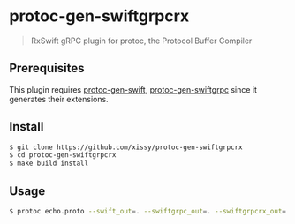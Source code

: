 # protoc-gen-swiftgrpcrx
> RxSwift gRPC plugin for protoc, the Protocol Buffer Compiler

## Prerequisites
This plugin requires [protoc-gen-swift](https://github.com/apple/swift-protobuf),
[protoc-gen-swiftgrpc](https://github.com/grpc/grpc-swift/tree/master/Sources/protoc-gen-swiftgrpc)
since it generates their extensions.

## Install
``` bash
$ git clone https://github.com/xissy/protoc-gen-swiftgrpcrx
$ cd protoc-gen-swiftgrpcrx
$ make build install
```

## Usage
``` bash
$ protoc echo.proto --swift_out=. --swiftgrpc_out=. --swiftgrpcrx_out=.
```
